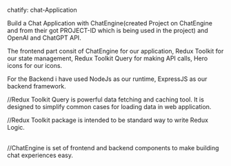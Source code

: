 chatify:  chat-Application

<p> Build a Chat Application with ChatEngine(created Project on ChatEngine and from their got PROJECT-ID which is being used in the project) and OpenAI and ChatGPT API. </p>
<p>The frontend part consit of ChatEngine for our application, Redux Toolkit for our state management,
Redux Toolkit Query for making API calls, Hero icons for our icons. </p>
For the Backend i have used NodeJs as our runtime, ExpressJS as our backend framework.

<p>//Redux Toolkit Query is powerful data fetching and caching tool. It is designed to simplify common cases for loading data in web application. </p>
<p> //Redux Toolkit package is intended to be standard way to write Redux Logic.</p>
<br>//ChatEngine is set of frontend and backend components to make building chat experiences easy. </br>
